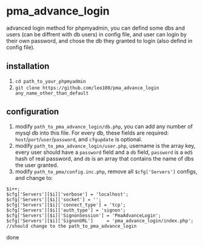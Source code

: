 # pma_advance_login
advanced login method for phpmyadmin, you can defind some dbs and users (can be diffrent with db users) in config file, and user can login by their own password, and chose the db they granted to login (also defind in config file).

## installation

1. `cd path_to_your_phpmyadmin`
2. `git clone https://github.com/leo108/pma_advance_login any_name_other_than_default`

## configuration

1. modify `path_to_pma_advance_login/db.php`, you can add any number of mysql db into this file. For every db, these fields are required: `host`/`port`/`user`/`password`, and `cfgupdate` is optional.
2. modify `path_to_pma_advance_login/user.php`, username is the array key, every user should have a `password` field and a `db` field, `password` is a `md5` hash of real password, and `db` is an array that contains the name of dbs the user granted.
3. modify `path_to_pma/config.inc.php`, remove all `$cfg['Servers']` configs, and change to:

```
$i++;
$cfg['Servers'][$i]['verbose'] = 'localhost';
$cfg['Servers'][$i]['socket'] = '';
$cfg['Servers'][$i]['connect_type'] = 'tcp';
$cfg['Servers'][$i]['auth_type'] = 'signon';
$cfg['Servers'][$i]['SignonSession'] = 'PmaAdvanceLogin';
$cfg['Servers'][$i]['SignonURL']     = 'pma_advance_login/index.php'; //should change to the path_to_pma_advance_login
```

done
